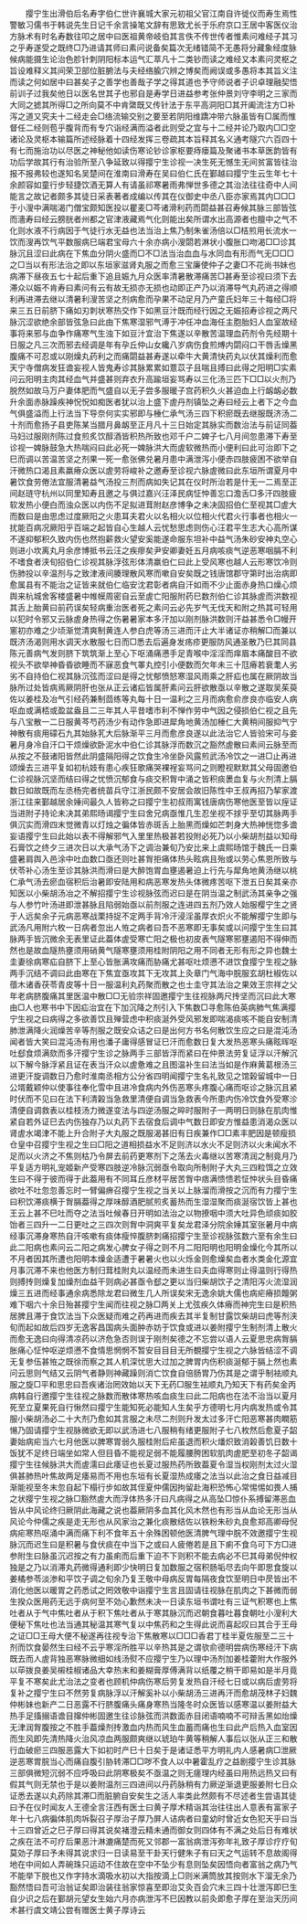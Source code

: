 <!-- { "loadSidebar": true } -->
　　撄宁生出滑伯后名寿字伯仁世许襄城大家元初祖父官江南自许徙仪而寿生焉性警敏习儒书于韩说先生日记千余言操笔文辞有思致尤长于乐府京口王居中客医仪治方脉术有时名寿数往叩之居中曰医祖黄帝岐伯其言佚不传世传者惟素问难经子其习之乎寿遂受之既终□乃进请其师曰素问说备矣篇次无绪错简不无愚将分藏象经度脉候病能摄生论治色胗针刺阴阳标本运气汇萃凡十二类钞而读之难经又本素问灵枢之旨设难释义其间荣卫部位脏腑法与夫经络腧穴辨之博矣而阙误或多愚将本其旨义注而读之何如居中曰甚矣子之善学也善哉子学之得其道也予守师说者子识卓理融契悟前训子过我矣他日以医名世其子也邪自是寿学日进益参考张仲景刘守李明之三家而大同之摅其所得□之所向莫不中肯綮既又传针法于东平高洞阳□其开阖流注方□补泻之道又究夫十二经走会□络流输交别之要至若阴阳维蹻冲带六脉虽皆有□属而惟督任二经则苞乎腹背而有专穴诣经满而溢者此则受之宜与十二经并论乃取内□□空诸论及灵枢本输篇所述经脉着十四经发挥三卷疏其本旨释其名义通考隧穴六百四十有七而施治功以尽医之神秘他如读伤寒论钞诊家枢要痔瘘篇及聚诸书本草医韵皆有功后学故其行有治验所至八争延致以得撄宁生诊视一决生死无憾生无间贫富皆往治报不报弗较也遂知名吴楚间在淮南曰滑寿在吴曰伯仁氏在鄞越曰撄宁生云生年七十余颜容如童行步轻捷饮酒无算人有请虽祁寒暑雨弗惮世多德之其治法往往奇中人间能言之故记者颇多其徒日采表著者成编以传其在仪御史中丞八臣亦家焉其内□□□于小溲中满喘渴门僧宝颇知医投以瞿麦□芩诸滑利药而閟益甚召寿候其脉三部皆弦而濇寿曰经云膀胱者州都之官津液藏焉气化则能出矣所谓水出高源者也膻中之气不化则水液不行病因于气徒行水无益也法当治上焦乃制朱雀汤倍以□桔煎用长流水一饮而溲再饮气平数服病巳端君宝母六十余亦病小溲閟若淋状小腹胀口吻渴□□诊其脉沉且涩曰此病在下焦血分阴火盛而□不□法当治血血与水同血有形而气无□□□之□当以有形法治之即以东垣家滋肾丸服之而愈三宝廉使仲子之妻□不花尚书妹也病滞下昼夜五七十起后重下追且娠九月众医率清暑散滞痛苦□甚寿至诊视曰须下去滞众以娠不肯寿曰素问有云有故无损亦无损也动即正产乃以消滞导气丸药进之得顺利再进滞去继以清暑利溲苦坚之剂病愈而孕果不动足月乃产童氏妇年三十每经□将来三五日前脐下痛如刃刺状寒热交作下如黑豆汁既而经行因之无娠招寿诊视之两尺脉沉涩欲绝余部皆弦急曰此由下焦寒湿邪气溥于冲任冲血海任主胞胎妇人血室故经事将来邪与血争作痛寒气生浊下如豆汁宜治下焦遂以辛散苦温理血药剂令先经期十日服之凡三次而邪去经调是年有孕丘仲山女纔八岁病伤食煎煿内閟闷口干唇舌燥黑腹痛不可忍或以刚燥丸药利之而痛閟益甚寿遂以牵牛大黄清快药丸以伏其燥利而愈天宁寺僧病发狂谵妄视人皆鬼寿诊其脉累累如薏苡子且喘且搏曰此得之阳明□实素问云阳明主肉其经血气并盛甚则弃衣升高踰垣妄骂寿以三化汤三匹下□□以火剂乃脱然如故马万户妻体肥而气盛自以无子尝多服暖子宫药积久火甚迫血上行衂衂必数升余面赤脉躁疾神怳怳如痴医者犹以治上盛下虗丹剂镇坠之寿曰经云上者下之今血气俱盛溢而上行法当下导奈何实实邪即与棰仁承气汤三四下积瘀既去继服既济汤二十剂而愈扬子县吏陈某当腊月鼻衂至正月凡十三日始定其脉实而数治法与前证同葢马妇过服刚剂陈过食煎炙饮醇酒皆积热所致也邓千户二婢子七八月间忽患滞下寿至诊视一婢脉鼓急大热喘闷曰此必死一婢脉洪大而虗软微热而小便利曰此可治即下之巳而调以苦温苦坚之剂果一死一愈张佛兑暑月患中满泄泻小便赤四肢疲困不欲举自汗微热口渴且素羸瘠众医以虗劳将峻补之邀寿至诊视六脉虗微曰此东垣所谓夏月中暑饮食劳倦法宜服清暑益气汤投三剂而病如失记其在仪时所治若是什无一二焉至正间赵琏守杭州以同里知寿且邀之与俱过嘉兴汪泽民病怔忡善忘口澹舌□多汗四肢疲软发热小便白而浊众医以内伤不足拟进茸附赵彦博争之未决固招伯仁至视其□虗大而数曰是由思虑过度厥阳之火患耳夫君火以名相火以位相火代君火行事者也相火一扰能百病况厥阳乎百端之起皆自心生越人云忧愁思虑则伤心汪君平生志大心高所谋不遂抑郁积久致内伤也然抱薪救火望安奚能遂命服东坦补中益气汤朱砂安神丸空心则进小坎离丸月余彦博抵书云汪之疾瘳矣尹安卿妻妊五月病咳痰气逆恶寒咽膈不利不嗜食者浃旬招伯仁诊视其脉浮弦形体清羸伯仁曰此上受风寒也越人云形寒饮冷则伤肺投以辛温剂与之致津液间腠理散风寒而嗽自安矣既之钱唐馆郡守第时出治病即愈属县有不能治之证皆来就伯仁临安沈君彰者病自汗如雨不少止面赤身热口燥心烦舆来杭城舍客楼盛暑中帷幙周密自云至虗亡阳服附药巳数剂伯仁诊其脉虗而洪数视其舌上胎黄曰前药误矣轻病重治医者死之素问云必先岁气无伐天和附之热其可轻用以犯时令邪又云脉虗身热得之伤暑暑家本多汗加以刚剂脉洪数则汗益甚悉令□幔开窻初亦难之少顷渐觉清爽制黄连人参白虎等汤三进而汗止大半诸证亦稍解□而兼以既济汤渴则用水调天水散服七日而□悉去后遍身发疡疹更服防风通圣散乃巳其同县陈元善病气发则脐下筑筑渐上至心下呕涌痛懑手足青喉中淫淫而痒眉本痛酸目不欲视头不欲举神昏昏欲睡而不寐恶食气睪丸控引小便数而欠年未三十尫瘠若衰耄人劣劣不自持伯仁视其脉沉弦而涩曰是得之忧郁愤怒寒湿风雨乘之肝疝也属在厥阴故当脉所过处皆病焉厥阴肝也张从正云诸疝皆属肝素问云肝欲散亟以辛散之遂取吴茱萸佐以姜桂及冶气引经药兼制茴练等丸每十日一温利之三月而病愈俞彦良亦临安人病呕血或满桮或盈盆盎且二三年其人平昔嗜市利不惮作劳中气因之侵损伯仁视之且先与八宝散一二日服黄芩芍药汤少有动作急即进犀角地黄汤加棰仁大黄稍间服抑气宁神散有痰用礞石九其始脉芤大后脉渐平三月而愈彦良遂以此法治它人皆验宋可与妾暑月身冷自汗口干烦燥欲卧泥水中伯仁诊其脉浮而数沉之豁然虗散曰素间云脉至而从按之不鼓诸阳皆然此阴盛隔阳得之饮食生冷坐卧风露煎武汤冷饮之一进□止再进颂燥去三进平复如初杭妓有患心疾狂歌痛哭裸裎妄骂问之则瞪视默默其父母固邀伯仁诊视脉沉坚而结曰得之忧愤沉郁食与痰交积胷中涌之皆积痰褁血复与火剂清上膈数日如故既而左丞杨完者统苗兵守江浙民颇不安居会故旧陈性中王叔再招乃挈家渡浙江往来鄞越居余娷间最久人皆称之曰撄宁生初叔雨寓钱唐病伤寒他医至皆以痓证当进附子持论未决其弟熙旸谒撄宁生曰舍兄病亟惟几生忍坐视不捄乎至切其脉两手俱沉实而滑四末觉微青以灯烛之徧体皆赤斑舌上胎黑而燥如芒刺身大热神恍惚多谵妄语撄宁生曰此始以表不得解邪气入里里热极甚若投附必死乃以小柴胡剂益以知母石膏饮之终夕三进次日以大承气汤下之调治兼旬乃安比来上虞熙旸馆于魏氏一日乘盛暑肩舆入邑涂中吐血数口亟还则吐甚胷拒痛体热头眩病且殆或以劳心焦恩所致与伏苓补心汤生至诊其脉洪而滑曰是大醉饱胃血壅遏暑迫上行先与犀角地黄汤继以桃仁承气汤去瘀血宿积后治暑即安陆用和病恶寒发热头体微疼苦呕下泄五日矣其亲亦知医以小柴胡汤冶之不解招撄宁生诊视脉弦而迟曰是在阴当温之制武汤其亲争之强与人参竹叶汤进即泄甚脉且陷弱始亟以前剂服之连进四五剂乃效人始服樱宁生之贤于人远矣余子元病恶寒战栗持捉不定两手背冷汗浸淫虽厚衣炽火不能解撄宁生即与武汤凡用附六枚一日病者忽出人恠之病者曰吾不恶寒即无事矣或以问撄宁生生曰其脉两手皆沉微余无表里证此葢体虗受寒亡阳之极也初皮表气隧寒邪壅遏阳不得伸而然也是故血隧热壅须用硝黄气隧寒壅须用桂附阴阳之用不同者无形有形之异也魏士圭妻徐病寒疝自脐下上至心皆胀满攻痛而胁痛尤甚呕吐烦懑不进饮食撄宁生视之脉两手沉结不调曰此由寒在下焦宜亟攻其下无攻其上灸章门气海中脘服玄胡杜椒佐以蘹木诸香茯苓青皮等十日一服温利丸药聚而散之也士圭守其法治之果效王宗祥之父年老病脐腹痛其里医温中散□□无验宗祥固邀撄宁生往视脉两尺抟坚而沉曰此大寒由□人也寒书中下因疝治宜在下加沉降之剂引入下焦数□寻愈陈伯英病肺气焦满撄宁生视之曰病得之多欲善饮且殚营虑中积痰涎外受风邪发即喘渴痰咳不能自安制清肺泄满降火润燥苦辛等剂服之既安众诘之曰是出何方书名何散饮生应之曰是混沌汤闻者皆大笑曰混沌汤有用也潘子庸得感冒证巳汗而愈数日复大发热恶寒头痛眩晖呕吐郄食烦满欬而多汗撄宁生诊之脉两手三部皆浮而紧曰在仲景法劳复证浮以汗解沉以下解今脉浮紧且证在表当汗众以虗惫难之且图温补生曰法当如是作麻黄葛根汤三进更汗旋调数日乃愈时淮南丞相方公分省四明闻撄宁生名礼致见之馆榖留城中一日公壻戴颖仲以使事往奉化雪中且进冷食病内外伤恶寒头疼腹心痛而呕诊之脉沉且紧时伏而不见曰在法下利清榖当急救里清便自调当急救表今所患内伤冷饮食外受寒沴清便自调救表以桂枝汤力微遂变法与四逆汤服之晬时服附子一两明日则脉在肌肉惟紧自若外证巳去内伤独存乃以丸药下去宿食后调中气数日即安方惟益患消渴众医以肾虗水竭津不能上升合附子大丸服之既服渴甚旧有日疾兼作□□素丰肥因是顿瘦损仓皇中召撄宁生视之生曰□阳之道相损益水不足则济以水火不足则济以火未闻水不足而以火济之不焦则枯乃令屏去前药更寒剂下之荡去火毒继以苦寒清润之制竟月乃平复适方明礼宠姬新产受寒四肢逆冷脉沉弱亟令取向所制附子大丸三四粒饵之立效生曰不得于彼而得于此葢用有不同耳丘彦材平居苦胷中痞满愦愦若怔忡状头目昏痛欲吐不吐忽忽善忘时一臂偏痹召撄宁生视之当关以上脉溜而滑按之沉而有力撄宁生曰积饮滞痰横于胷膈葢得之厚味醇酒肥腻煎炙蓄热而生湿湿聚而痰涎宿饮皆上甚也王云上甚不巳吐而夺之法当吐候春日开明如法治之以物撩咽中须大吐异色顽痰如胶饴者三四升一二日更吐之三四次则胷中洞爽平复矣龙君泽分院余娷其室张暑月中病经事沉滞身寒热自汗咳嗽有痰体瘦悴腹脐刺痛招撄宁生至诊视脉弦数六至有余生曰此二阳病也素问云二阳之病发心脾女子得之则不月二阳阳明也阳明金燥化今其所以不月者因其所遭也阳明本燥金适遭于暑暑火也以火烁金则愈燥矣血者水类金化源宜月事沉滞不来也他医方制归茸桂附丸以温经而未进生曰夫血得寒则止得温则行得热则搏抟则燥复加燥剂血益干则病必甚亟令郄之更以当归柴胡饮子之清阳泻火流湿润燥三五进而经事通余病悉除龙君曰微生几人所误矣宋无逸余姚大儒也病疟瘠损饘粥难下咽六十余日殆甚撄宁生闻而往视之脉□两关上尤弦疾久体瘠而神完生曰是积热居脾且滞于食饮法当下众医疑而难之药再进而疾去其半复制甘露饮柴胡曰虎等剂浃旬而起如故后四岁无逸客昌国病头面肿赤妨于饮食或进以姜附撄宁生制剂清上散火而愈无逸曰向得清凉药以济危急否则误于刚剂矣德之不忘尝以语人云夏思忠病胷膈胀痛心怔忡呕逆烦懑不食情思惘惘不暂安目目目无所覩撄宁生视之六脉皆结涩不调无复参伍甚恠之既徐而察之其人机深忧思大过加之脾胃内伤积痰涎郁于膈上然也素问云思则气结又云阴气者静则神藏躁则消亡饮食自倍肠胃乃伤其是之谓乎制袪顺丸服之旋□平和思忠曰吾疾诸治罔效始以天下无药□服生袪顺丸乃知天下有药矣金丙病韩自行邀撄宁生往视之脉数而散体寒热咳血痰生曰此二阳病也在法不治当以夏月死至立夏果死自行愀然曰撄宁生能知死必能知人生矣乎方德明七月内病发热或令其服小柴胡汤必二十大剂乃愈如其言服之未尽二剂则升发太过多汗亡阳恶寒甚肉瞤筋愓乃固请撄宁生视脉微欲无即以武汤进七八服稍有绪更服附子七八枚然后愈夏子韶妻始病疟当六七月他医以脾寒胃弱久服桂附后疟虽退而积火燔炽致消榖善饥日数十饭犹不足终日端坐如常人但目昏不能视足弱不能履腰胯困软肌肉虗肥至初冬子韶谒撄宁生往候脉洪大而虗濡曰此痿证也长夏过服热药所致葢夏令湿当权刚剂太过火湿俱甚肺热叶焦故两足痿易而不用也东垣有长夏湿热成痿之法当以此治之食日益减目渐能视至冬末忽自起下榻行步如故其侄夏仲儒因拘留赴海积恐怖心常惕惕如畏人捕之状撄宁生视之脉□豁然虗大而浮体热多汗曰凡病得之从高坠□惊仆系搏留滞恶血皆从中风论终归厥阴此海藏之说也葢厥阴多血其化风木然也有形当从血论无形当从风论今仲儒之疾是走无形也从风家治之兼化痰散结佐以铁粉朱砂丸良愈郑高卿母倪病疟寒热呕涌中满而痛下利不食年五十余殊困顿他医清脾气理中脘不效邀撄宁生视脉沉而迟生曰是积暑与食伏痰在中当下之或曰人疲倦若是且下痢不食乌可下方□进参附生曰脉虽沉迟按之有力虽痢而后重下迫不下则积不能去病必不巳其母弟倪仲权独是之乃以消滞丸药微得通利即少快明日复加数服之宿积肠垢尽去向午即思食旋以姜橘参苓淡渗和平饮子调之旬余乃复王敬中母病反胃每隔夜食饮至明日中昃皆出不消化他医以暖胃之药悉试之罔效敬中诣撄宁生言且固请往视脉在肌肉之下甚微而弱生揆众医用药无远于病何至不効心歉然未决一日读东垣书谓吐有三证气积寒也上焦吐者从于气中焦吐者从于积下焦吐者从于寒其脉沉而迟朝食暮吐暮食朝吐小溲利大便秘下焦吐也法当通其秘温其寒气复以中焦药和之生得此说而喜起叹曰其合于王母之证□□王母大便不秘遂再往视专治下焦散寒以□□□香君丁桂半夏佐服至二三十剂而饮食晏然生曰经不云乎寒淫所胜平以辛热其是之谓欤俞德明尝病伤寒经汗下病既去而人虗背独恶寒脉微细如线汤熨不应撄宁生乃以理中汤剂加姜桂藿附大作服外以荜拨良姜吴樧桂椒诸品大幸热末和姜糊膏厚傅满背以纸覆之稍干即易如是半月竟平复不寒矣此尤治法之变者也顾机仲病伤寒后劳复发热自汗经七日或以病后虗劳将复补之撄宁生曰不然劳复病脉浮以汗解奚补以小柴胡汤三进再汗而愈胡茂林子妇魏仲彬妹也新产二日恶露不行脐腹痛头痛身寒热当隆冬时众医皆以感寒温以姜附益大热手足搐搦语谵目撺仲彬固邀生往诊脉弦而洪数面赤目闭语喃喃不可辩舌黑如炲燥无津润胷腹按之不胜手葢燥剂抟激血内热而风生血蓄而痛也生曰此产后热入血室因而生风即先清热降火治风凉血两服颇爽继以琥珀牛黄等稍解人事后以张从正三和散行血破瘀三四服恶露大下如初时产巳十日矣于是诸证悉平方明礼内人感暑病□泄厥逆恶寒胃脘当心而痛自腹引胁转滞□□哕不食人以中暑霍乱疗之益剧撄宁生诊其脉三部俱微短沉弱不应呼吸曰此阴寒极矣不亟温之则无瘥理内经虽曰用热远热又曰有假其气则无禁也于是以姜附温剂三四进间以丹药脉稍有力厥逆渐退更服姜附七日众证悉去遂以丸药除其滞□而脏腑自安矣生之活人率类此然颇有不尽述者生尝语其徒曰予在仪时闻友人王德全言汪西有医士曰黄子厚术精诣其治往往出人意表有富家子年十七八病徧体肌肉坼裂召子厚治子厚乃屏人诘病者曰童幼时曾近女色犯天乎曰当十三四曾近之巳子厚曰得其说矣褚澄云精未通而御女则四体有不满之处后日有难状之疾在法不可疗后果恶汁淋漉痛楚而死又邻郡一富翁病泄泻弥年礼致子厚诊疗疗旬莫効子厚曰予未得其说求归一日读易至干卦天行健朱子有曰天之气运转不息故阁得地在中间如人弄碗珠只运动不住故在空中不坠少有息则坠矣因悟向者富翁之病乃气不能举下脱也又作字持水滴吸水初以大指按滴上□则米满筒放其按则水下溜无余乃豁然悟曰吾可治翁证矣即治装往翁家惊喜至即治艾灸百会穴未三四十壮泄泻即巳生自少识之后在鄞胡元望女生始六月亦病泄泻不巳因教以前灸即愈子厚在至治天历间术甚行虞文靖公尝有赠医士黄子厚诗云 
